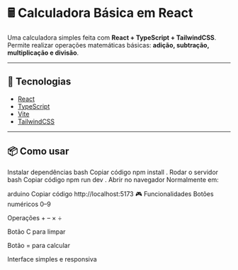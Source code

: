 # 🖩 Calculadora Básica em React

Uma calculadora simples feita com **React + TypeScript + TailwindCSS**.  
Permite realizar operações matemáticas básicas: **adição, subtração, multiplicação e divisão**.

---

## 🚀 Tecnologias
- [React](https://react.dev/)
- [TypeScript](https://www.typescriptlang.org/)
- [Vite](https://vitejs.dev/)
- [TailwindCSS](https://tailwindcss.com/)

---

## 📦 Como usar

 Instalar dependências
bash
Copiar código
npm install
. Rodar o servidor
bash
Copiar código
npm run dev
. Abrir no navegador
Normalmente em:

arduino
Copiar código
http://localhost:5173
🎮 Funcionalidades
Botões numéricos 0–9

Operações + – × ÷

Botão C para limpar

Botão = para calcular

Interface simples e responsiva

